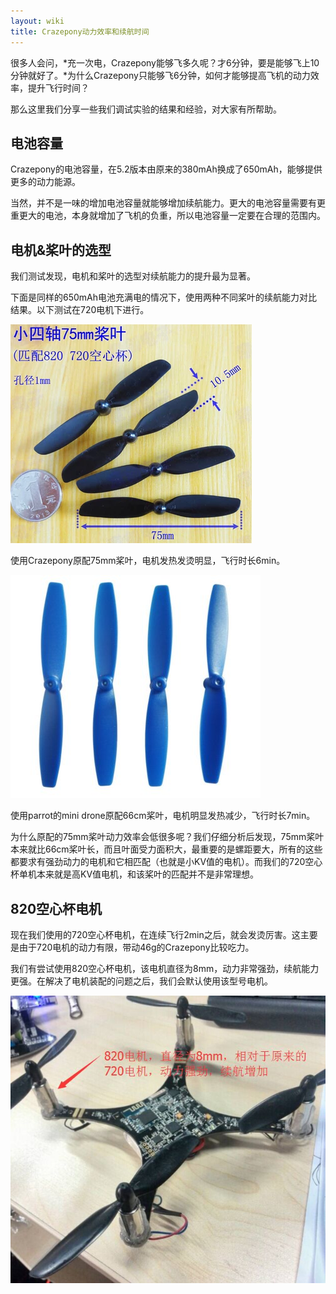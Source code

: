 ```yaml
---
layout: wiki
title: Crazepony动力效率和续航时间
---
```


很多人会问，*充一次电，Crazepony能够飞多久呢？才6分钟，要是能够飞上10分钟就好了。*为什么Crazepony只能够飞6分钟，如何才能够提高飞机的动力效率，提升飞行时间？

那么这里我们分享一些我们调试实验的结果和经验，对大家有所帮助。

## 电池容量

Crazepony的电池容量，在5.2版本由原来的380mAh换成了650mAh，能够提供更多的动力能源。

当然，并不是一味的增加电池容量就能够增加续航能力。更大的电池容量需要有更重更大的电池，本身就增加了飞机的负重，所以电池容量一定要在合理的范围内。

## 电机&桨叶的选型

我们测试发现，电机和桨叶的选型对续航能力的提升最为显著。

下面是同样的650mAh电池充满电的情况下，使用两种不同桨叶的续航能力对比结果。以下测试在720电机下进行。

![](/assets/img/75cm-prop.png)

使用Crazepony原配75mm桨叶，电机发热发烫明显，飞行时长6min。

![](/assets/img/mini-drone-props.jpg)

使用parrot的mini drone原配66cm桨叶，电机明显发热减少，飞行时长7min。

为什么原配的75mm桨叶动力效率会低很多呢？我们仔细分析后发现，75mm桨叶本来就比66cm桨叶长，而且叶面受力面积大，最重要的是螺距要大，所有的这些都要求有强劲动力的电机和它相匹配（也就是小KV值的电机）。而我们的720空心杯单机本来就是高KV值电机，和该桨叶的匹配并不是非常理想。


## 820空心杯电机
现在我们使用的720空心杯电机，在连续飞行2min之后，就会发烫厉害。这主要是由于720电机的动力有限，带动46g的Crazepony比较吃力。

我们有尝试使用820空心杯电机，该电机直径为8mm，动力非常强劲，续航能力更强。在解决了电机装配的问题之后，我们会默认使用该型号电机。

![](/assets/img/820-motor.jpg)
